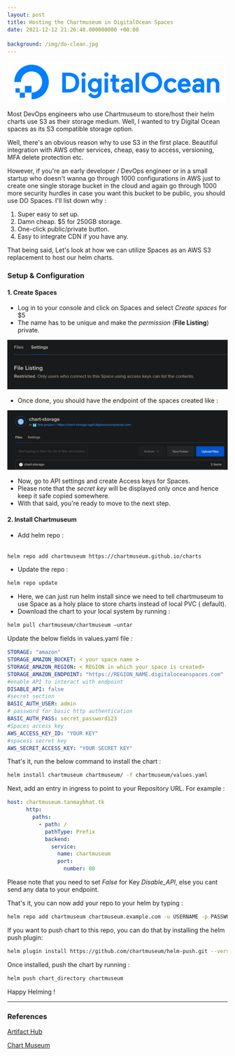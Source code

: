 ```yaml
---
layout: post
title: Hosting the Chartmuseum in DigitalOcean Spaces
date: 2021-12-12 21:26:48.000000000 +00:00
 
background: /img/do-clean.jpg
---
```

![image info](/vlz-1.png)

Most DevOps engineers who use Chartmuseum to store/host their helm charts use S3 as their storage medium. Well, I wanted to try Digital Ocean spaces as its S3 compatible storage option.
  
  
Well, there's an obvious reason why to use S3 in the first place. Beautiful integration with AWS other services, cheap, easy to access, versioning, MFA delete protection etc.
  
  
However, if you're an early developer / DevOps engineer or in a small startup who doesn't wanna go through 1000 configurations in AWS just to create one single storage bucket in the cloud and again go through 1000 more security hurdles in case you want this bucket to be public, you should use DO Spaces. I'll list down why :
  
1. Super easy to set up.
1. Damn cheap. $5 for 250GB storage.
2. One-click public/private button.
1. Easy to integrate CDN if you have any.

 
  
That being said, Let's look at how we can utilize Spaces as an AWS S3 replacement to host our helm charts.

### Setup & Configuration 
#### 1. Create Spaces
   

- Log in to your console and click on Spaces and select *Create spaces* for $5
- The name has to be unique and make the *permission* (**File Listing**) private.
 
![](/d1.png)
 
- Once done, you should have the endpoint of the spaces created like :

 
![](/d2.png)
 

- Now, go to API settings and create Access keys for Spaces.
- Please note that the *secret key* will be displayed only once and hence keep it safe copied somewhere.
- With that said, you're ready to move to the next step.
 

  
#### 2. Install Chartmuseum
   
 
- Add helm repo :
```bash

helm repo add chartmuseum https://chartmuseum.github.io/charts
```  
 

- Update the repo :
```bash
helm repo update
```
  
 
- Here, we can just run helm install since we need to tell chartmuseum to use Space as a holy place to store charts instead of local PVC ( default).
- Download the chart to your local system by running :

 
```bash
helm pull chartmuseum/chartmuseum —untar
```

Update the below fields in values.yaml file :

```yml
STORAGE: "amazon"
STORAGE_AMAZON_BUCKET: < your space name >
STORAGE_AMAZON_REGION: < REGION in which your space is created>
STORAGE_AMAZON_ENDPOINT: "https://REGION_NAME.digitaloceanspaces.com"
#enable API to interact with endpoint 
DISABLE_API: false
#secret section
BASIC_AUTH_USER: admin  
# password for basic http authentication
BASIC_AUTH_PASS: secret_password123
#Spaces access key
AWS_ACCESS_KEY_ID: "YOUR KEY"
#spacess secret key
AWS_SECRET_ACCESS_KEY: "YOUR SECRET KEY"
```

That's it, run the below command to install the chart :
```bash
helm install chartmuseum chartmuseum/ -f chartmuseum/values.yaml
```
 Next, add an entry in ingress to point to your Repository URL. For example :
  
```yml   
host: chartmuseum.tanmaybhat.tk
      http:
        paths:
          - path: /
            pathType: Prefix
            backend:
              service:
                name: chartmuseum
                port:
                  number: 80
```    
  
Please note that you need to set *False* for Key *Disable_API*, else you cant send any data to your endpoint.
  
  
That's it, you can now add your repo to your helm by typing :
  
```bash  
helm repo add chartmuseum chartmuseum.example.com -u USERNAME -p PASSWORD
```  
  
If you want to push chart to this repo, you can do that by installing the helm push plugin:
  
```bash  
helm plugin install https://github.com/chartmuseum/helm-push.git --version v0.9.0
```  
  
Once installed, push the chart by running :
  
```bash  
helm push chart_directory chartmuseum
```  
  
Happy Helming !
  
---
   
  
### References
  
  
[Artifact Hub](https://artifacthub.io/packages/helm/chartmuseum/chartmuseum)
  
  
[Chart Museum](https://chartmuseum.com)
  

